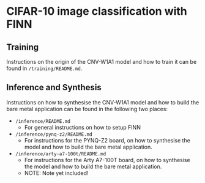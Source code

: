 # CIFAR-10 image classification with FINN

## Training
Instructions on the origin of the CNV-W1A1 model and how to train it can be found in `/training/README.md`.

## Inference and Synthesis
Instructions on how to synthesise the CNV-W1A1 model and how to build the bare metal application can be found in the following two places:
* `/inference/README.md`
  * For general instructions on how to setup FINN
* `/inference/pynq-z2/README.md`
  * For instructions for the PYNQ-Z2 board, on how to synthesise the model and how to build the bare metal application.
* `/inference/arty-a7-100t/README.md`
  * For instructions for the Arty A7-100T board, on how to synthesise the model and how to build the bare metal application.
  * NOTE: Note yet included!